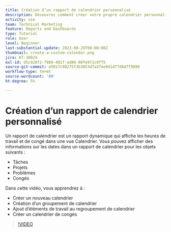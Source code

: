 ```yaml
---
title: Création d’un rapport de calendrier personnalisé
description: Découvrez comment créer votre propre calendrier personnalisé avec vos tâches et vos congés personnels.
activity: use
team: Technical Marketing
feature: Reports and Dashboards
type: Tutorial
role: User
level: Beginner
last-substantial-update: 2023-08-29T00:00:00Z
thumbnail: create-a-custom-calendar.png
jira: KT-10024
exl-id: d5c928f2-7989-401f-ad86-08fe971c9ff5
source-git-commit: e5017c98275f3b3853d7a37ee9d1d77d8d7f9098
workflow-type: tm+mt
source-wordcount: '89'
ht-degree: 5%

---
```


# Création d’un rapport de calendrier personnalisé

Un rapport de calendrier est un rapport dynamique qui affiche les heures de travail et de congé dans une vue Calendrier. Vous pouvez afficher des informations sur les dates dans un rapport de calendrier pour les objets suivants :

* Tâches
* Projets
* Problèmes
* Congés

Dans cette vidéo, vous apprendrez à :

* Créer un nouveau calendrier
* Création d’un groupement de calendrier
* Ajout d’éléments de travail au regroupement de calendrier
* Créer un calendrier de congés

>[!VIDEO](https://video.tv.adobe.com/v/3423482/?quality=12&learn=on)

